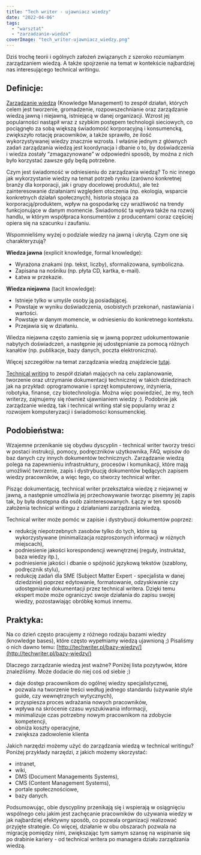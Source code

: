 ```yaml
---
title: "Tech writer - ujawniacz wiedzy"
date: "2022-04-06"
tags:
  - "warsztat"
  - "zarzadzanie-wiedza"
coverImage: "tech_writer-ujawniacz_wiedzy.png"
---
```


Dziś trochę teorii i ogólnych założeń związanych z szeroko rozumianym
zarządzaniem wiedzą. A także spojrzenie na temat w kontekście najbardziej nas
interesującego technical writingu.

## Definicje:

[Zarządzanie wiedzą](https://en.wikipedia.org/wiki/Knowledge_management)
(Knowledge Management) to zespół działań, których celem jest tworzenie,
gromadzenie, rozpowszechnianie oraz zarządzanie wiedzą jawną i niejawną,
istniejącą w danej organizacji. Wzrost jej popularności nastąpił wraz z szybkim
postępem technologii sieciowych, co pociągnęło za sobą większą świadomość
korporacyjną i konsumencką, zwiększyło rotację pracowników, a także sprawiło, że
ilość wykorzystywanej wiedzy znacznie wzrosła. I właśnie jednym z głównych zadań
zarządzania wiedzą jest koordynacja i dbanie o to, by doświadczenia i wiedza
zostały “zmagazynowane” w odpowiedni sposób, by można z nich było korzystać
zawsze gdy będą potrzebne.

Czym jest świadomość w odniesieniu do zarządzania wiedzą? To nic innego jak
wykorzystanie wiedzy na temat potrzeb rynku (zarówno konkretnej branży dla
korporacji, jak i grupy docelowej produktu), ale też zainteresowanie działaniami
względem otoczenia (np. ekologia, wsparcie konkretnych działań społecznych),
historia stojąca za korporacją/produktem, wpływ na gospodarkę czy wrażliwość na
trendy funkcjonujące w danym momencie. Świadomość ta wpływa także na rozwój
handlu, w którym współpraca konsumentów z producentami coraz częściej opiera się
na szacunku i zaufaniu.

Wspomnieliśmy wyżej o podziale wiedzy na jawną i ukrytą. Czym one się
charakteryzują?

**Wiedza jawna** (explicit knowledge, formal knowledge):

- Wyrażona znakami (np. tekst, liczby), sformalizowana, symboliczna.
- Zapisana na nośniku (np. płyta CD, kartka, e-mail).
- Łatwa w przekazie.

**Wiedza niejawna** (tacit knowledge):

- Istnieje tylko w umyśle osoby ją posiadającej.
- Powstaje w wyniku doświadczenia, osobistych przekonań, nastawiania i wartości.
- Powstaje w danym momencie, w odniesieniu do konkretnego kontekstu.
- Przejawia się w działaniu.

Wiedza niejawna często zamienia się w jawną poprzez udokumentowanie nabytych
doświadczeń, a następnie jej udostępnianie za pomocą różnych kanałów (np.
publikacje, bazy danych, poczta elektroniczna).

Więcej szczegółów na temat zarządzania wiedzą znajdziecie
[tutaj](https://www.e-mentor.edu.pl/artykul/index/numer/8/id/115).

[Technical writing](https://en.wikipedia.org/wiki/Technical_writing) to zespół
działań mających na celu zaplanowanie, tworzenie oraz utrzymanie dokumentacji
technicznej w takich dziedzinach jak na przykład: oprogramowanie i sprzęt
komputerowy, inżynieria, robotyka, finanse, czy biotechnologia. Można więc
powiedzieć, że my, tech writerzy, zajmujemy się również ujawnianiem wiedzy :).
Podobnie jak zarządzanie wiedzą, tak i technical writing stał się popularny wraz
z rozwojem komputeryzacji i świadomości konsumenckiej.

## Podobieństwa:

Wzajemne przenikanie się obydwu dyscyplin - technical writer tworzy treści w
postaci instrukcji, pomocy, podręczników użytkownika, FAQ, wpisów do baz danych
czy innych dokumentów technicznych. Zarządzanie wiedzą polega na zapewnieniu
infrastruktury, procesów i komunikacji, które mają umożliwić tworzenie, zapis i
dystrybucję dokumentów będących zapisem wiedzy pracowników, a więc tego, co
stworzy technical writer.

Pisząc dokumentację, technical writer przekształca wiedzę z niejawnej w jawną, a
następnie umożliwia jej przechowywanie tworząc pisemny jej zapis tak, by była
dostępna dla osób zainteresowanych. Łączy w ten sposób założenia technical
writingu z działaniami zarządzania wiedzą.

Technical writer może pomóc w zapisie i dystrybucji dokumentów poprzez:

- redukcję niepotrzebnych zasobów tylko do tych, które są wykorzystywane
  (minimalizacja rozproszonych informacji w różnych miejscach),
- podniesienie jakości korespondencji wewnętrznej (reguły, instruktaż, baza
  wiedzy itp.),
- podniesienie jakości i dbanie o spójność językową tekstów (szablony,
  podręcznik stylu),
- redukcję zadań dla SME (Subject Matter Expert - specjalista w danej
  dziedzinie) poprzez edytowanie, formatowanie, odzyskiwanie czy udostępnianie
  dokumentacji przez technical writera. Dzięki temu ekspert może może ograniczyć
  swoje działania do zapisu swojej wiedzy, pozostawiając obróbkę komuś innemu.

## Praktyka:

Na co dzień często pracujemy z różnego rodzaju bazami wiedzy (knowledge bases),
które często wypełniamy wiedzą ujawnioną ;) Pisaliśmy o nich dawno temu:
[http://techwriter.pl/bazy-wiedzy/](http://techwriter.pl/bazy-wiedzy/)

Dlaczego zarządzanie wiedzą jest ważne? Poniżej lista pozytywów, które
znaleźliśmy. Może dodacie do niej coś od siebie ;)

- daje dostęp pracownikom do ogólnej wiedzy specjalistycznej,
- pozwala na tworzenie treści według jednego standardu (używanie style guide,
  czy wewnętrznych wytycznych),
- przyspiesza proces wdrażania nowych pracowników,
- wpływa na skrócenie czasu wyszukiwania informacji,
- minimalizuje czas potrzebny nowym pracownikom na zdobycie kompetencji,
- obniża koszty operacyjne,
- zwiększa zadowolenie klienta

Jakich narzędzi możemy użyć do zarządzania wiedzą w technical writingu? Poniżej
przykłady narzędzi, z jakich możemy skorzystać:

- intranet,
- wiki,
- DMS (Document Managements Systems),
- CMS (Content Management Systems),
- portale społecznościowe,
- bazy danych.

Podsumowując, obie dyscypliny przenikają się i wspierają w osiągnięciu wspólnego
celu jakim jest zachęcanie pracowników do używania wiedzy w jak najbardziej
efektywny sposób, co pozwala organizacji realizować przyjęte strategie. Co
więcej, działanie w obu obszarach pozwala na migrację pomiędzy nimi, zwiększając
tym samym szansę na wspinanie się po drabinie kariery - od technical writera po
managera działu zarządzania wiedzą.
